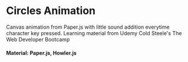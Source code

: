 # Circles Animation

Canvas animation from Paper.js with little sound addition everytime character key pressed. Learning material from Udemy Cold Steele's The Web Developer Bootcamp
 
#### Material: Paper.js, Howler.js
